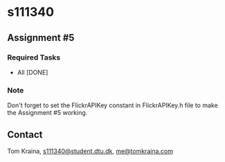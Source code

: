 s111340
=======

Assignment #5
-------------

### Required Tasks
- All [DONE]

### Note
Don't forget to set the FlickrAPIKey constant in FlickrAPIKey.h file to make the Assignment #5 working.

Contact
-------
Tom Kraina, s111340@student.dtu.dk, me@tomkraina.com